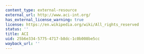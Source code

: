 ```yaml
---
content_type: external-resource
external_url: http://www.aci-int.org/
has_external_license_warning: true
license: https://en.wikipedia.org/wiki/All_rights_reserved
status: ''
title: ACI
uid: 25b6e334-5775-4717-b8dc-1c0b008be5cc
wayback_url: ''
---
```

